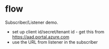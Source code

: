 # flow

Subscriber/Listener demo.

* set up client id/secret/tenant id - get this from https://aad.portal.azure.com 
* use the URL from listener in the subscriber
 
